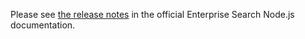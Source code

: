 Please see [the release notes](https://www.elastic.co/guide/en/enterprise-search-clients/enterprise-search-node/current/release-notes.html) in the official Enterprise Search Node.js documentation.
